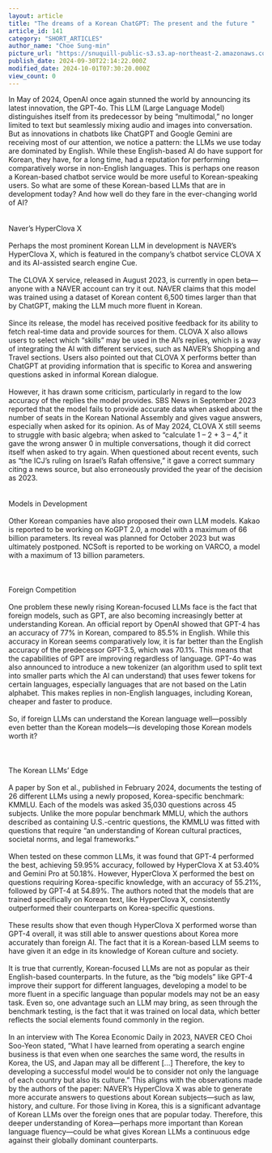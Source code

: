 ```yaml
---
layout: article
title: "The dreams of a Korean ChatGPT: The present and the future "
article_id: 141
category: "SHORT_ARTICLES"
author_name: "Choe Sung-min"
picture_url: "https://snuquill-public-s3.s3.ap-northeast-2.amazonaws.com/photo/article/19361668-158f-4fad-9c7c-70bb4d397aa9.jpg"
publish_date: 2024-09-30T22:14:22.000Z
modified_date: 2024-10-01T07:30:20.000Z
view_count: 0
---
```


In May of 2024, OpenAI once again stunned the world by announcing its latest innovation, the GPT-4o. This LLM (Large Language Model) distinguishes itself from its predecessor by being “multimodal,” no longer limited to text but seamlessly mixing audio and images into conversation. But as innovations in chatbots like ChatGPT and Google Gemini are receiving most of our attention, we notice a pattern: the LLMs we use today are dominated by English. While these English-based AI do have support for Korean, they have, for a long time, had a reputation for performing comparatively worse in non-English languages. This is perhaps one reason a Korean-based chatbot service would be more useful to Korean-speaking users. So what are some of these Korean-based LLMs that are in development today? And how well do they fare in the ever-changing world of AI?<br><br><br>Naver’s HyperClova X<br><br>Perhaps the most prominent Korean LLM in development is NAVER’s HyperClova X, which is featured in the company’s chatbot service CLOVA X and its AI-assisted search engine Cue.<br><br>The CLOVA X service, released in August 2023, is currently in open beta—anyone with a NAVER account can try it out. NAVER claims that this model was trained using a dataset of Korean content 6,500 times larger than that by  ChatGPT, making the LLM much more fluent in Korean.<br><br>Since its release, the model has received positive feedback for its ability to fetch real-time data and provide sources for them. CLOVA X also allows users to select which “skills” may be used in the AI’s replies, which is a way of integrating the AI with different services, such as NAVER’s Shopping and Travel sections. Users also pointed out that CLOVA X performs better than ChatGPT at providing information that is specific to Korea and answering questions asked in informal Korean dialogue.<br><br>However, it has drawn some criticism, particularly in regard to the low accuracy of the replies the model provides. SBS News in September 2023 reported that the model fails to provide accurate data when asked about the number of seats in the Korean National Assembly and gives vague answers, especially when asked for its opinion. As of May 2024, CLOVA X still seems to struggle with basic algebra; when asked to “calculate 1 – 2 + 3 – 4,” it gave the wrong answer 0 in multiple conversations, though it did correct itself when asked to try again. When questioned about recent events, such as “the ICJ’s ruling on Israel’s Rafah offensive,” it gave a correct summary citing a news source, but also erroneously provided the year of the decision as 2023. <br><br><br>Models in Development<br><br>Other Korean companies have also proposed their own LLM models. Kakao is reported to be working on KoGPT 2.0, a model with a maximum of 66 billion parameters. Its reveal was planned for October 2023 but was ultimately postponed. NCSoft is reported to be working on VARCO, a model with a maximum of 13 billion parameters.<br><br><br><br>Foreign Competition<br><br>One problem these newly rising Korean-focused LLMs face is the fact that foreign models, such as GPT, are also becoming increasingly better at understanding Korean. An official report by OpenAI showed that GPT-4 has an accuracy of 77% in Korean, compared to 85.5% in English. While this accuracy in Korean seems comparatively low, it is far better than the English accuracy of the predecessor GPT-3.5, which was 70.1%. This means that the capabilities of GPT are improving regardless of language. GPT-4o was also announced to introduce a new tokenizer (an algorithm used to split text into smaller parts which the AI can understand) that uses fewer tokens for certain languages, especially languages that are not based on the Latin alphabet. This makes replies in non-English languages, including Korean, cheaper and faster to produce.<br> <br>So, if foreign LLMs can understand the Korean language well—possibly even better than the Korean models—is developing those Korean models worth it?<br><br><br><br>The Korean LLMs’ Edge<br><br>A paper by Son et al., published in February 2024, documents the testing of 26 different LLMs using a newly proposed, Korea-specific benchmark: KMMLU. Each of the models was asked 35,030 questions across 45 subjects. Unlike the more popular benchmark MMLU, which the authors described as containing U.S.-centric questions, the KMMLU was fitted with questions that require “an understanding of Korean cultural practices, societal norms, and legal frameworks.”<br><br>When tested on these common LLMs, it was found that GPT-4 performed the best, achieving 59.95% accuracy, followed by HyperClova X at 53.40% and Gemini Pro at 50.18%. However, HyperClova X performed the best on questions requiring Korea-specific knowledge, with an accuracy of 55.21%, followed by GPT-4 at 54.89%. The authors noted that the models that are trained specifically on Korean text, like HyperClova X, consistently outperformed their counterparts on Korea-specific questions.<br><br>These results show that even though HyperClova X performed worse than GPT-4 overall, it was still able to answer questions about Korea more accurately than foreign AI. The fact that it is a Korean-based LLM seems to have given it an edge in its knowledge of Korean culture and society.<br><br>It is true that currently, Korean-focused LLMs are not as popular as their English-based counterparts. In the future, as the “big models” like GPT-4 improve their support for different languages, developing a model to be more fluent in a specific language than popular models may not be an easy task. Even so, one advantage such an LLM may bring, as seen through the benchmark testing, is the fact that it was trained on local data, which better reflects the social elements found commonly in the region.<br><br>In an interview with The Korea Economic Daily in 2023, NAVER CEO Choi Soo-Yeon stated, “What I have learned from operating a search engine business is that even when one searches the same word, the results in Korea, the US, and Japan may all be different [...] Therefore, the key to developing a successful model would be to consider not only the language of each country but also its culture.” This aligns with the observations made by the authors of the paper: NAVER’s HyperClova X was able to generate more accurate answers to questions about Korean subjects—such as law, history, and culture. For those living in Korea, this is a significant advantage of Korean LLMs over the foreign ones that are popular today. Therefore, this deeper understanding of Korea—perhaps more important than Korean language fluency—could be what gives Korean LLMs a continuous edge against their globally dominant counterparts. <br>
